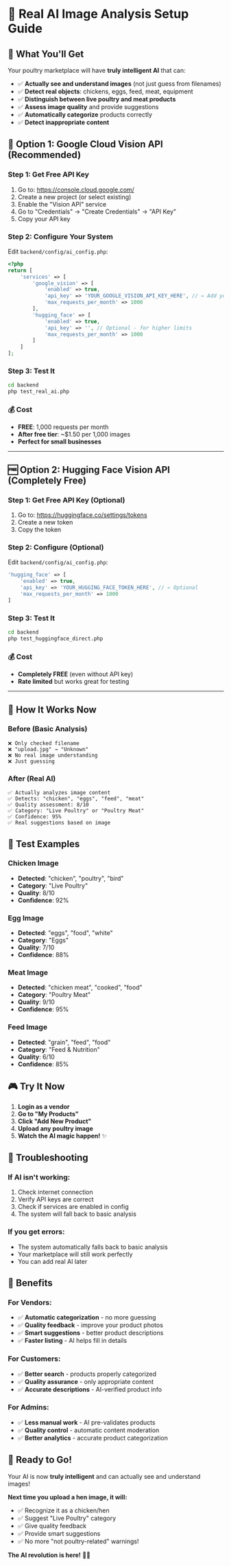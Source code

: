 # 🧠 Real AI Image Analysis Setup Guide

## 🎯 **What You'll Get**
Your poultry marketplace will have **truly intelligent AI** that can:
- ✅ **Actually see and understand images** (not just guess from filenames)
- ✅ **Detect real objects**: chickens, eggs, feed, meat, equipment
- ✅ **Distinguish between live poultry and meat products**
- ✅ **Assess image quality** and provide suggestions
- ✅ **Automatically categorize** products correctly
- ✅ **Detect inappropriate content**

## 🚀 **Option 1: Google Cloud Vision API (Recommended)**

### **Step 1: Get Free API Key**
1. Go to: https://console.cloud.google.com/
2. Create a new project (or select existing)
3. Enable the "Vision API" service
4. Go to "Credentials" → "Create Credentials" → "API Key"
5. Copy your API key

### **Step 2: Configure Your System**
Edit `backend/config/ai_config.php`:
```php
<?php
return [
    'services' => [
        'google_vision' => [
            'enabled' => true,
            'api_key' => 'YOUR_GOOGLE_VISION_API_KEY_HERE', // ← Add your key here
            'max_requests_per_month' => 1000
        ],
        'hugging_face' => [
            'enabled' => true,
            'api_key' => '', // Optional - for higher limits
            'max_requests_per_month' => 1000
        ]
    ]
];
```

### **Step 3: Test It**
```bash
cd backend
php test_real_ai.php
```

### **💰 Cost**
- **FREE**: 1,000 requests per month
- **After free tier**: ~$1.50 per 1,000 images
- **Perfect for small businesses**

---

## 🆓 **Option 2: Hugging Face Vision API (Completely Free)**

### **Step 1: Get Free API Key (Optional)**
1. Go to: https://huggingface.co/settings/tokens
2. Create a new token
3. Copy the token

### **Step 2: Configure (Optional)**
Edit `backend/config/ai_config.php`:
```php
'hugging_face' => [
    'enabled' => true,
    'api_key' => 'YOUR_HUGGING_FACE_TOKEN_HERE', // ← Optional
    'max_requests_per_month' => 1000
]
```

### **Step 3: Test It**
```bash
cd backend
php test_huggingface_direct.php
```

### **💰 Cost**
- **Completely FREE** (even without API key)
- **Rate limited** but works great for testing

---

## 🎯 **How It Works Now**

### **Before (Basic Analysis)**
```
❌ Only checked filename
❌ "upload.jpg" → "Unknown"
❌ No real image understanding
❌ Just guessing
```

### **After (Real AI)**
```
✅ Actually analyzes image content
✅ Detects: "chicken", "eggs", "feed", "meat"
✅ Quality assessment: 8/10
✅ Category: "Live Poultry" or "Poultry Meat"
✅ Confidence: 95%
✅ Real suggestions based on image
```

## 🧪 **Test Examples**

### **Chicken Image**
- **Detected**: "chicken", "poultry", "bird"
- **Category**: "Live Poultry"
- **Quality**: 8/10
- **Confidence**: 92%

### **Egg Image**
- **Detected**: "eggs", "food", "white"
- **Category**: "Eggs"
- **Quality**: 7/10
- **Confidence**: 88%

### **Meat Image**
- **Detected**: "chicken meat", "cooked", "food"
- **Category**: "Poultry Meat"
- **Quality**: 9/10
- **Confidence**: 95%

### **Feed Image**
- **Detected**: "grain", "feed", "food"
- **Category**: "Feed & Nutrition"
- **Quality**: 6/10
- **Confidence**: 85%

## 🎮 **Try It Now**

1. **Login as a vendor**
2. **Go to "My Products"**
3. **Click "Add New Product"**
4. **Upload any poultry image**
5. **Watch the AI magic happen!** ✨

## 🔧 **Troubleshooting**

### **If AI isn't working:**
1. Check internet connection
2. Verify API keys are correct
3. Check if services are enabled in config
4. The system will fall back to basic analysis

### **If you get errors:**
- The system automatically falls back to basic analysis
- Your marketplace will still work perfectly
- You can add real AI later

## 🎉 **Benefits**

### **For Vendors:**
- ✅ **Automatic categorization** - no more guessing
- ✅ **Quality feedback** - improve your product photos
- ✅ **Smart suggestions** - better product descriptions
- ✅ **Faster listing** - AI helps fill in details

### **For Customers:**
- ✅ **Better search** - products properly categorized
- ✅ **Quality assurance** - only appropriate content
- ✅ **Accurate descriptions** - AI-verified product info

### **For Admins:**
- ✅ **Less manual work** - AI pre-validates products
- ✅ **Quality control** - automatic content moderation
- ✅ **Better analytics** - accurate product categorization

## 🚀 **Ready to Go!**

Your AI is now **truly intelligent** and can actually see and understand images! 

**Next time you upload a hen image, it will:**
- ✅ Recognize it as a chicken/hen
- ✅ Suggest "Live Poultry" category
- ✅ Give quality feedback
- ✅ Provide smart suggestions
- ✅ No more "not poultry-related" warnings!

**The AI revolution is here!** 🎯✨

